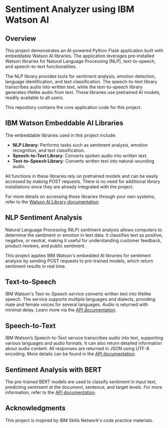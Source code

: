 # Sentiment Analyzer using IBM Watson AI

## Overview

This project demonstrates an AI-powered Python Flask application built with embeddable Watson AI libraries. The application leverages pre-installed Watson libraries for Natural Language Processing (NLP), text-to-speech, and speech-to-text functionalities.

The NLP library provides tools for sentiment analysis, emotion detection, language identification, and text classification. The speech-to-text library transcribes audio into written text, while the text-to-speech library generates lifelike audio from text. These libraries use pretrained AI models, readily available to all users.

This repository contains the core application code for this project.

## IBM Watson Embeddable AI Libraries

The embeddable libraries used in this project include:

- **NLP Library**: Performs tasks such as sentiment analysis, emotion recognition, and text classification.
- **Speech-to-Text Library**: Converts spoken audio into written text.
- **Text-to-Speech Library**: Converts written text into natural-sounding audio.

All functions in these libraries rely on pretrained models and can be easily accessed by making POST requests. There is no need for additional library installations since they are already integrated with the project.

For more details on accessing these libraries through your own systems, refer to the [Watson AI Library documentation](https://www.ibm.com/docs/en/watson-libraries?topic=watson-text-speech-library-embed-home).

## NLP Sentiment Analysis

Natural Language Processing (NLP) sentiment analysis allows computers to determine the sentiment or emotion in text data. It classifies text as positive, negative, or neutral, making it useful for understanding customer feedback, product reviews, and public sentiment.

This project applies IBM Watson's embedded AI libraries for sentiment analysis by sending POST requests to pre-trained models, which return sentiment results in real time.

## Text-to-Speech

IBM Watson's Text-to-Speech service converts written text into lifelike speech. The service supports multiple languages and dialects, providing male and female voices for several languages. Audio is returned with minimal delay. Learn more via the [API documentation](https://www.ibm.com/docs/en/watson-libraries?topic=watson-text-speech-library-embed-home).

## Speech-to-Text

IBM Watson’s Speech-to-Text service transcribes audio into text, supporting various languages and audio formats. It can also return detailed information about audio content. All responses are returned in JSON using UTF-8 encoding. More details can be found in the [API documentation](https://www.ibm.com/docs/en/watson-libraries?topic=watson-speech-text-library-embed-home).

## Sentiment Analysis with BERT

The pre-trained BERT models are used to classify sentiment in input text, predicting sentiment at the document, sentence, and target levels. For more information, refer to the [API documentation](https://www.ibm.com/docs/en/watson-libraries?topic=catalog-sentiment).

## Acknowledgments

This project is inspired by IBM Skills Network's code practice materials.
